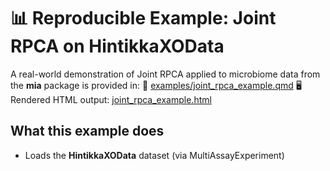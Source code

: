 # 📊 Reproducible Example: Joint RPCA on HintikkaXOData

A real-world demonstration of Joint RPCA applied to microbiome data from the **mia** package is provided in:
📄 [examples/joint_rpca_example.qmd](https://github.com/aituar17/Joint_RPCA_in_R/blob/main/examples/joint_rpca_example.qmd)
🖥️ Rendered HTML output: [joint_rpca_example.html](https://github.com/aituar17/Joint_RPCA_in_R/blob/main/examples/joint_rpca_example.html)

## What this example does
- Loads the **HintikkaXOData** dataset (via MultiAssayExperiment)
